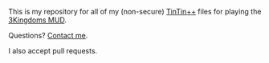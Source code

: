 This is my repository for all of my (non-secure) [TinTin++](http://tintin.sourceforge.net/) files for playing the [3Kingdoms MUD](http://3k.org/).

Questions?  [Contact me](mailto:Pasta3k@gmail.com?subject=GitHub).

I also accept pull requests.
